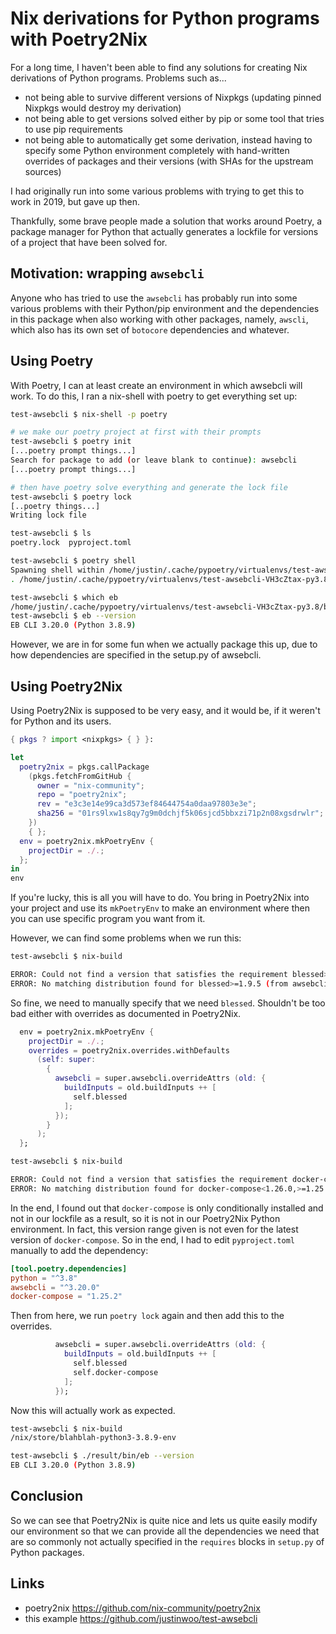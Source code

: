 # Nix derivations for Python programs with Poetry2Nix

For a long time, I haven't been able to find any solutions for creating Nix derivations of Python programs. Problems such as...

* not being able to survive different versions of Nixpkgs (updating pinned Nixpkgs would destroy my derivation)
* not being able to get versions solved either by pip or some tool that tries to use pip requirements
* not being able to automatically get some derivation, instead having to specify some Python environment completely with hand-written overrides of packages and their versions (with SHAs for the upstream sources)

I had originally run into some various problems with trying to get this to work in 2019, but gave up then.

Thankfully, some brave people made a solution that works around Poetry, a package manager for Python that actually generates a lockfile for versions of a project that have been solved for.

## Motivation: wrapping `awsebcli`

Anyone who has tried to use the `awsebcli` has probably run into some various problems with their Python/pip environment and the dependencies in this package when also working with other packages, namely, `awscli`, which also has its own set of `botocore` dependencies and whatever.

## Using Poetry

With Poetry, I can at least create an environment in which awsebcli will work. To do this, I ran a nix-shell with poetry to get everything set up:

```bash
test-awsebcli $ nix-shell -p poetry

# we make our poetry project at first with their prompts
test-awsebcli $ poetry init
[...poetry prompt things...]
Search for package to add (or leave blank to continue): awsebcli
[...poetry prompt things...]

# then have poetry solve everything and generate the lock file
test-awsebcli $ poetry lock
[..poetry things...]
Writing lock file

test-awsebcli $ ls
poetry.lock  pyproject.toml

test-awsebcli $ poetry shell
Spawning shell within /home/justin/.cache/pypoetry/virtualenvs/test-awsebcli-VH3cZtax-py3.8
. /home/justin/.cache/pypoetry/virtualenvs/test-awsebcli-VH3cZtax-py3.8/bin/activate

test-awsebcli $ which eb
/home/justin/.cache/pypoetry/virtualenvs/test-awsebcli-VH3cZtax-py3.8/bin/eb
test-awsebcli $ eb --version
EB CLI 3.20.0 (Python 3.8.9)
```

However, we are in for some fun when we actually package this up, due to how dependencies are specified in the setup.py of awsebcli.

## Using Poetry2Nix

Using Poetry2Nix is supposed to be very easy, and it would be, if it weren't for Python and its users.

```nix
{ pkgs ? import <nixpkgs> { } }:

let
  poetry2nix = pkgs.callPackage
    (pkgs.fetchFromGitHub {
      owner = "nix-community";
      repo = "poetry2nix";
      rev = "e3c3e14e99ca3d573ef84644754a0daa97803e3e";
      sha256 = "01rs9lxw1s8qy7g9m0dchjf5k06sjcd5bbxzi71p2n08xgsdrwlr";
    })
    { };
  env = poetry2nix.mkPoetryEnv {
    projectDir = ./.;
  };
in
env
```

If you're lucky, this is all you will have to do. You bring in Poetry2Nix into your project and use its `mkPoetryEnv` to make an environment where then you can use specific program you want from it.

However, we can find some problems when we run this:

```bash
test-awsebcli $ nix-build

ERROR: Could not find a version that satisfies the requirement blessed>=1.9.5 (from awsebcli==3.20.0) (from versions: none)
ERROR: No matching distribution found for blessed>=1.9.5 (from awsebcli==3.20.0)
```

So fine, we need to manually specify that we need `blessed`. Shouldn't be too bad either with overrides as documented in Poetry2Nix.

```nix
  env = poetry2nix.mkPoetryEnv {
    projectDir = ./.;
    overrides = poetry2nix.overrides.withDefaults
      (self: super:
        {
          awsebcli = super.awsebcli.overrideAttrs (old: {
            buildInputs = old.buildInputs ++ [
              self.blessed
            ];
          });
        }
      );
  };
```

```bash
test-awsebcli $ nix-build

ERROR: Could not find a version that satisfies the requirement docker-compose<1.26.0,>=1.25.2 (from awsebcli==3.20.0) (from versions: none)
ERROR: No matching distribution found for docker-compose<1.26.0,>=1.25.2 (from awsebcli==3.20.0)
```

In the end, I found out that `docker-compose` is only conditionally installed and not in our lockfile as a result, so it is not in our Poetry2Nix Python environment. In fact, this version range given is not even for the latest version of `docker-compose`. So in the end, I had to edit `pyproject.toml` manually to add the dependency:

```toml
[tool.poetry.dependencies]
python = "^3.8"
awsebcli = "^3.20.0"
docker-compose = "1.25.2"
```

Then from here, we run `poetry lock` again and then add this to the overrides.

```nix
          awsebcli = super.awsebcli.overrideAttrs (old: {
            buildInputs = old.buildInputs ++ [
              self.blessed
              self.docker-compose
            ];
          });
```

Now this will actually work as expected.

```bash
test-awsebcli $ nix-build
/nix/store/blahblah-python3-3.8.9-env

test-awsebcli $ ./result/bin/eb --version
EB CLI 3.20.0 (Python 3.8.9)
```

## Conclusion

So we can see that Poetry2Nix is quite nice and lets us quite easily modify our environment so that we can provide all the dependencies we need that are so commonly not actually specified in the `requires` blocks in `setup.py` of Python packages.

## Links

* poetry2nix https://github.com/nix-community/poetry2nix
* this example https://github.com/justinwoo/test-awsebcli
